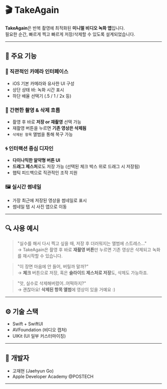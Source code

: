 # 🎬 TakeAgain

**TakeAgain**은 반복 촬영에 최적화된 **미니멀 비디오 녹화 앱**입니다.  
필요한 순간, 빠르게 찍고 빠르게 저장/삭제할 수 있도록 설계되었습니다.

---

## 📱 주요 기능

### 📸 직관적인 카메라 인터페이스
- iOS 기본 카메라와 유사한 UI 구성
- 상단 상태 바: 녹화 시간 표시
- 하단 배율 선택기 (.5 / 1 / 2x 등)

### 🎥 간편한 촬영 & 삭제 흐름
- 촬영 후 바로 **저장 or 재촬영** 선택 가능
- 재촬영 버튼을 누르면 **기존 영상은 삭제됨**
- `삭제된 항목` 앨범을 통해 복구 가능

### 🌀 인터랙션 중심 디자인
- **다이나믹한 알약형 버튼 UI**
- **드래그 제스처**로도 저장 가능 (선택된 체크 박스 위로 드래그 시 저장됨)
- 햅틱 피드백으로 직관적인 조작 지원

### 🖼️ 실시간 썸네일
- 가장 최근에 저장된 영상을 썸네일로 표시
- 썸네일 탭 시 사진 앱으로 이동

---

## 🔍 사용 예시

> "실수를 해서 다시 찍고 싶을 때, 저장 후 더러워지는 앨범에 스트레스..."  
> → TakeAgain은 촬영 후 바로 **재촬영 버튼**만 누르면 기존 영상은 삭제되고 녹화를 재시작할 수 있습니다.

> "이 장면 마음에 안 들어, 버릴까 말까?"  
> → **체크** 버튼으로 저장, 혹은 **슬라이드 제스처로 저장**도, 삭제도 가능하죠.

> "앗, 실수로 삭제해버렸어..어떡하지?"  
> → 괜찮아요! **삭제된 항목 앨범**에 영상이 있을 거예요 :)

---

## ⚙️ 기술 스택

- Swift + SwiftUI
- AVFoundation (비디오 캡처)
- UIKit (UI 일부 커스터마이징)

---


## 👤 개발자

- 고재현 (Jaehyun Go)  
- Apple Developer Academy @POSTECH

---
